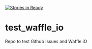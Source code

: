 [![Stories in Ready](https://badge.waffle.io/melTob/test_waffle_io.png?label=ready&title=Ready)](https://waffle.io/melTob/test_waffle_io)
# test_waffle_io
Repo to test Github Issues and Waffle iO
